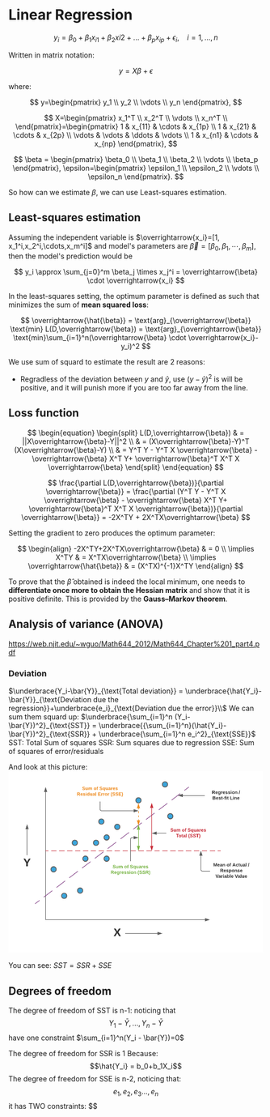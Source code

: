 # Linear Regression

$$
y_i=\beta_0+\beta_1x_{i1}+\beta_2x{i2}+...+\beta_px_{ip}+\epsilon_i,\ \ \ \ i=1,...,n
$$

Written in matrix notation:

$$
y = X\beta+\epsilon
$$

where:

$$
y=\begin{pmatrix}
y_1 \\
y_2 \\
\vdots \\
y_n
\end{pmatrix},
$$

$$
X=\begin{pmatrix}
x_1^T \\
x_2^T \\
\vdots \\
x_n^T \\
\end{pmatrix}=\begin{pmatrix}
1 & x_{11} & \cdots & x_{1p} \\
1 & x_{21} & \cdots & x_{2p} \\
\vdots & \vdots & \ddots & \vdots \\ 
1 & x_{n1} & \cdots & x_{np}
\end{pmatrix},
$$

$$
\beta = \begin{pmatrix}
\beta_0 \\
\beta_1 \\
\beta_2 \\
\vdots \\
\beta_p 
\end{pmatrix},
\epsilon=\begin{pmatrix}
\epsilon_1 \\
\epsilon_2 \\
\vdots \\
\epsilon_n
\end{pmatrix}.
$$

So how can we estimate $\beta$, we can use Least-squares estimation.

## Least-squares estimation

Assuming the independent variable is $\overrightarrow{x_i}=[1, x_1^i,x_2^i,\cdots,x_m^i]$ and model's parameters are $\overrightarrow{\beta}=[\beta_0,\beta_1,\cdots,\beta_m]$, then the model's prediction would be

$$
y_i \approx \sum_{j=0}^m \beta_j \times x_j^i = \overrightarrow{\beta} \cdot \overrightarrow{x_i}
$$

In the least-squares setting, the optimum parameter is defined as such that minimizes the sum of **mean squared loss**:

$$
\overrightarrow{\hat{\beta}} = \text{arg}_{\overrightarrow{\beta}} \text{min} L(D,\overrightarrow{\beta}) = \text{arg}_{\overrightarrow{\beta}} \text{min}\sum_{i=1}^n(\overrightarrow{\beta} \cdot \overrightarrow{x_i}-y_i)^2
$$

We use sum of squard to estimate the result are 2 reasons:
* Regradless of the deviation between $y$ and $\hat{y}$, use $(y-\hat{y})^2$ is will be positive, and it will punish more if you are too far away from the line.

## **Loss function**

$$
\begin{equation}
\begin{split}
L(D,\overrightarrow{\beta}) & = 
||X\overrightarrow{\beta}-Y||^2 \\
& = (X\overrightarrow{\beta}-Y)^T (X\overrightarrow{\beta}-Y) \\
& = Y^T Y - Y^T X \overrightarrow{\beta} - \overrightarrow{\beta} X^T Y+ \overrightarrow{\beta}^T X^T X \overrightarrow{\beta}
\end{split}
\end{equation}
$$

$$
\frac{\partial L(D,\overrightarrow{\beta})}{\partial \overrightarrow{\beta}} = \frac{\partial (Y^T Y - Y^T X \overrightarrow{\beta} - \overrightarrow{\beta} X^T Y+ \overrightarrow{\beta}^T X^T X \overrightarrow{\beta})}{\partial \overrightarrow{\beta}} = -2X^TY + 2X^TX\overrightarrow{\beta}
$$

Setting the gradient to zero produces the optimum parameter:

$$
\begin{align}
-2X^TY+2X^TX\overrightarrow{\beta} & = 0 \\
\implies X^TY & = X^TX\overrightarrow{\beta} \\ 
\implies \overrightarrow{\hat{\beta}} & = (X^TX)^{-1}X^TY
\end{align}
$$

To prove that the $\hat{\beta}$ obtained is indeed the local minimum, one needs to **differentiate once more to obtain the Hessian matrix** and show that it is positive definite. This is provided by the **Gauss–Markov theorem**.

## Analysis of variance (ANOVA)

https://web.njit.edu/~wguo/Math644_2012/Math644_Chapter%201_part4.pdf
### Deviation
$\underbrace{Y_i-\bar{Y}}_{\text{Total deviation}} = \underbrace{\hat{Y_i}-\bar{Y}}_{\text{Deviation due the regression}}+\underbrace{e_i}_{\text{Deviation due the error}}\\$
We can sum them squard up:
$\underbrace{\sum_{i=1}^n (Y_i-\bar{Y})^2}_{\text{SST}} = \underbrace{{\sum_{i=1}^n}(\hat{Y_i}-\bar{Y})^2}_{\text{SSR}} + \underbrace{\sum_{i=1}^n e_i^2}_{\text{SSE}}$
SST: Total Sum of squares 
SSR: Sum squares due to regression
SSE: Sum of squares of error/residuals

And look at this picture:
![Regression terminologies](Picture/Regression-terminologies.png)

You can see:
$SST=SSR+SSE$

## Degrees of freedom
The degree of freedom of SST is n-1: noticing that
$$Y_1-\bar{Y},...,Y_{n}-\bar{Y}$$
have one constraint $\sum_{i=1}^n(Y_i - \bar{Y})=0$

The degree of freedom for SSR is 1
Because:
$$\hat{Y_i} = b_0+b_1X_i$$
The degree of freedom for SSE is n-2, noticing that:
$$e_1,e_2,e_3...,e_n$$
it has TWO constraints: $$
